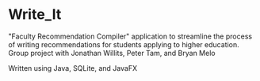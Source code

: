 # Write_It
"Faculty Recommendation Compiler" application to streamline the process of writing recommendations for students applying to higher education.
Group project with Jonathan Willits, Peter Tam, and Bryan Melo

Written using Java, SQLite, and JavaFX
